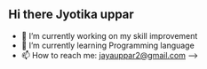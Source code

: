 ## Hi there Jyotika uppar

- 🔭 I’m currently working on my skill improvement
- 🌱 I’m currently learning Programming language
- 📫 How to reach me: jayauppar2@gmail.com
-->
